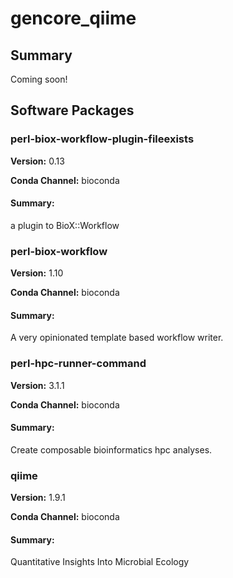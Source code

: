 # gencore_qiime
## Summary

Coming soon!

## Software Packages

### perl-biox-workflow-plugin-fileexists
**Version:** 0.13

**Conda Channel:** bioconda

#### Summary:
a plugin to BioX::Workflow



### perl-biox-workflow
**Version:** 1.10

**Conda Channel:** bioconda

#### Summary:
A very opinionated template based workflow writer.



### perl-hpc-runner-command
**Version:** 3.1.1

**Conda Channel:** bioconda

#### Summary:
Create composable bioinformatics hpc analyses.



### qiime
**Version:** 1.9.1

**Conda Channel:** bioconda

#### Summary:
Quantitative Insights Into Microbial Ecology



